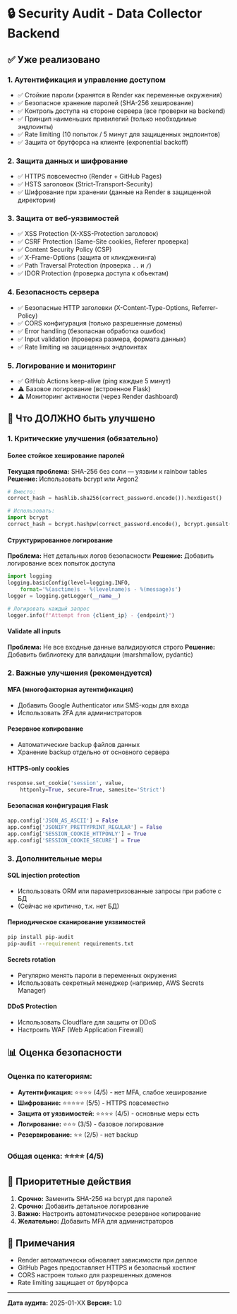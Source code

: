 # 🔒 Security Audit - Data Collector Backend

## ✅ Уже реализовано

### 1. Аутентификация и управление доступом
- ✅ Стойкие пароли (хранятся в Render как переменные окружения)
- ✅ Безопасное хранение паролей (SHA-256 хеширование)
- ✅ Контроль доступа на стороне сервера (все проверки на backend)
- ✅ Принцип наименьших привилегий (только необходимые эндпоинты)
- ✅ Rate limiting (10 попыток / 5 минут для защищенных эндпоинтов)
- ✅ Защита от брутфорса на клиенте (exponential backoff)

### 2. Защита данных и шифрование
- ✅ HTTPS повсеместно (Render + GitHub Pages)
- ✅ HSTS заголовок (Strict-Transport-Security)
- ✅ Шифрование при хранении (данные на Render в защищенной директории)

### 3. Защита от веб-уязвимостей
- ✅ XSS Protection (X-XSS-Protection заголовок)
- ✅ CSRF Protection (Same-Site cookies, Referer проверка)
- ✅ Content Security Policy (CSP)
- ✅ X-Frame-Options (защита от кликджекинга)
- ✅ Path Traversal Protection (проверка `..` и `/`)
- ✅ IDOR Protection (проверка доступа к объектам)

### 4. Безопасность сервера
- ✅ Безопасные HTTP заголовки (X-Content-Type-Options, Referrer-Policy)
- ✅ CORS конфигурация (только разрешенные домены)
- ✅ Error handling (безопасная обработка ошибок)
- ✅ Input validation (проверка размера, формата данных)
- ✅ Rate limiting на защищенных эндпоинтах

### 5. Логирование и мониторинг
- ✅ GitHub Actions keep-alive (ping каждые 5 минут)
- ⚠️ Базовое логирование (встроенное Flask)
- ⚠️ Мониторинг активности (через Render dashboard)

## 🚨 Что ДОЛЖНО быть улучшено

### 1. Критические улучшения (обязательно)

#### Более стойкое хеширование паролей
**Текущая проблема:** SHA-256 без соли — уязвим к rainbow tables
**Решение:** Использовать bcrypt или Argon2
```python
# Вместо:
correct_hash = hashlib.sha256(correct_password.encode()).hexdigest()

# Использовать:
import bcrypt
correct_hash = bcrypt.hashpw(correct_password.encode(), bcrypt.gensalt())
```

#### Структурированное логирование
**Проблема:** Нет детальных логов безопасности
**Решение:** Добавить логирование всех попыток доступа
```python
import logging
logging.basicConfig(level=logging.INFO, 
    format='%(asctime)s - %(levelname)s - %(message)s')
logger = logging.getLogger(__name__)

# Логировать каждый запрос
logger.info(f"Attempt from {client_ip} - {endpoint}")
```

#### Validate all inputs
**Проблема:** Не все входные данные валидируются строго
**Решение:** Добавить библиотеку для валидации (marshmallow, pydantic)

### 2. Важные улучшения (рекомендуется)

#### MFA (многофакторная аутентификация)
- Добавить Google Authenticator или SMS-коды для входа
- Использовать 2FA для администраторов

#### Резервное копирование
- Автоматические backup файлов данных
- Хранение backup отдельно от основного сервера

#### HTTPS-only cookies
```python
response.set_cookie('session', value, 
    httponly=True, secure=True, samesite='Strict')
```

#### Безопасная конфигурация Flask
```python
app.config['JSON_AS_ASCII'] = False
app.config['JSONIFY_PRETTYPRINT_REGULAR'] = False
app.config['SESSION_COOKIE_HTTPONLY'] = True
app.config['SESSION_COOKIE_SECURE'] = True
```

### 3. Дополнительные меры

#### SQL injection protection
- Использовать ORM или параметризованные запросы при работе с БД
- (Сейчас не критично, т.к. нет БД)

#### Периодическое сканирование уязвимостей
```bash
pip install pip-audit
pip-audit --requirement requirements.txt
```

#### Secrets rotation
- Регулярно менять пароли в переменных окружения
- Использовать секретный менеджер (например, AWS Secrets Manager)

#### DDoS Protection
- Использовать Cloudflare для защиты от DDoS
- Настроить WAF (Web Application Firewall)

## 📊 Оценка безопасности

### Оценка по категориям:
- **Аутентификация:** ⭐⭐⭐⭐ (4/5) - нет MFA, слабое хеширование
- **Шифрование:** ⭐⭐⭐⭐⭐ (5/5) - HTTPS повсеместно
- **Защита от уязвимостей:** ⭐⭐⭐⭐ (4/5) - основные меры есть
- **Логирование:** ⭐⭐⭐ (3/5) - базовое логирование
- **Резервирование:** ⭐⭐ (2/5) - нет backup

### Общая оценка: ⭐⭐⭐⭐ (4/5)

## 🎯 Приоритетные действия

1. **Срочно:** Заменить SHA-256 на bcrypt для паролей
2. **Срочно:** Добавить детальное логирование
3. **Важно:** Настроить автоматическое резервное копирование
4. **Желательно:** Добавить MFA для администраторов

## 📝 Примечания

- Render автоматически обновляет зависимости при деплое
- GitHub Pages предоставляет HTTPS и безопасный хостинг
- CORS настроен только для разрешенных доменов
- Rate limiting защищает от брутфорса

---

**Дата аудита:** 2025-01-XX
**Версия:** 1.0


